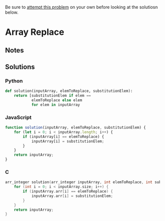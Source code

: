 Be sure to [attempt this problem](https://github.com/bsoist/codesignal-arcade-solutions) on your own before looking at the solutiosn below.

# Array Replace

## Notes

## Solutions

### Python
```python
def solution(inputArray, elemToReplace, substitutionElem):
    return [substitutionElem if elem == 
            elemToReplace else elem 
            for elem in inputArray
```

### JavaScript
```javascript
function solution(inputArray, elemToReplace, substitutionElem) {
    for (let i = 0; i < inputArray.length; i++) {
        if (inputArray[i] == elemToReplace) {
            inputArray[i] = substitutionElem;
        }
    }
    return inputArray;
}
```

### C
```c
arr_integer solution(arr_integer inputArray, int elemToReplace, int substitutionElem) {
    for (int i = 0; i < inputArray.size; i++) {
        if (inputArray.arr[i] == elemToReplace) {
            inputArray.arr[i] = substitutionElem;
        }
    }
    return inputArray;
}
```